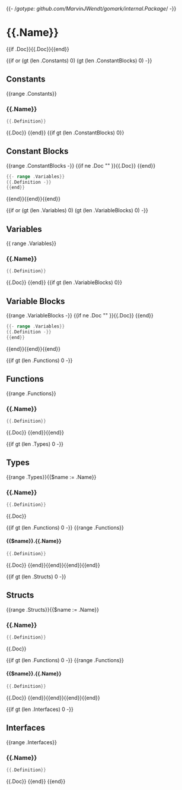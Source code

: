 {{- /*gotype: github.com/MarvinJWendt/gomark/internal.Package*/ -}}
# {{.Name}}

{{if .Doc}}{{.Doc}}{{end}}

{{if or (gt (len .Constants) 0) (gt (len .ConstantBlocks) 0) -}}
## Constants
{{range .Constants}}
### {{.Name}}

```go
{{.Definition}}
```

{{.Doc}}
{{end}}
{{if gt (len .ConstantBlocks) 0}}
## Constant Blocks

{{range .ConstantBlocks -}}
{{if ne .Doc "" }}{{.Doc}}
{{end}}
```go
{{- range .Variables}}
{{.Definition -}}
{{end}}
```

{{end}}{{end}}{{end}}

{{if or (gt (len .Variables) 0) (gt (len .VariableBlocks) 0) -}}
## Variables
{{ range .Variables}}
### {{.Name}}

```go
{{.Definition}}
```

{{.Doc}}
{{end}}
{{if gt (len .VariableBlocks) 0}}
## Variable Blocks

{{range .VariableBlocks -}}
{{if ne .Doc "" }}{{.Doc}}
{{end}}
```go
{{- range .Variables}}
{{.Definition -}}
{{end}}
```

{{end}}{{end}}{{end}}

{{if gt (len .Functions) 0 -}}
## Functions
{{range .Functions}}
### {{.Name}}

```go
{{.Definition}}
```

{{.Doc}}
{{end}}{{end}}

{{if gt (len .Types) 0 -}}
## Types
{{range .Types}}{{$name := .Name}}
### {{.Name}}

```go
{{.Definition}}
```

{{.Doc}}

{{if gt (len .Functions) 0 -}}
{{range .Functions}}
#### {{$name}}.{{.Name}}

```go
{{.Definition}}
```

{{.Doc}}
{{end}}{{end}}{{end}}{{end}}

{{if gt (len .Structs) 0 -}}
## Structs
{{range .Structs}}{{$name := .Name}}
### {{.Name}}

```go
{{.Definition}}
```

{{.Doc}}

{{if gt (len .Functions) 0 -}}
{{range .Functions}}
#### {{$name}}.{{.Name}}

```go
{{.Definition}}
```

{{.Doc}}
{{end}}{{end}}{{end}}{{end}}

{{if gt (len .Interfaces) 0 -}}
## Interfaces
{{range .Interfaces}}
### {{.Name}}

```go
{{.Definition}}
```

{{.Doc}}
{{end}}
{{end}}
